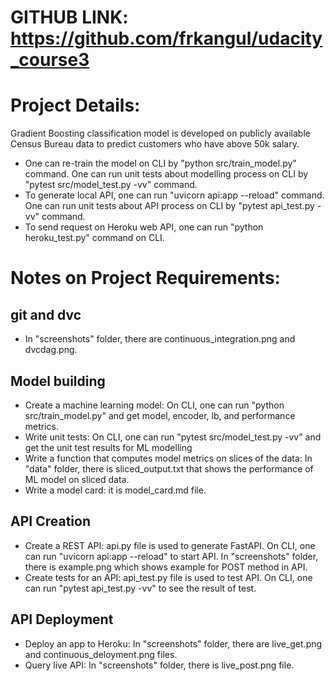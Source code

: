# GITHUB LINK: https://github.com/frkangul/udacity_course3
# Project Details:
Gradient Boosting classification model is developed on publicly available Census Bureau data to predict customers who have above 50k salary.
* One can re-train the model on CLI by "python src/train_model.py" command. One can run unit tests about modelling process on CLI by "pytest src/model_test.py -vv" command.
* To generate local API, one can run "uvicorn api:app --reload" command. One can run unit tests about API process on CLI by "pytest api_test.py -vv" command.
* To send request on Heroku web API, one can run "python heroku_test.py" command on CLI.

# Notes on Project Requirements:
## git and dvc
* In "screenshots" folder, there are continuous_integration.png and dvcdag.png. 
## Model building
* Create a machine learning model: On CLI, one can run "python src/train_model.py" and get model, encoder, lb, and performance metrics.
* Write unit tests: On CLI, one can run "pytest src/model_test.py -vv" and get the unit test results for ML modelling
* Write a function that computes model metrics on slices of the data: In "data" folder, there is sliced_output.txt that shows the performance of ML model on sliced data.
* Write a model card: it is model_card.md file.
## API Creation
* Create a REST API: api.py file is used to generate FastAPI. On CLI, one can run "uvicorn api:app --reload" to start API. In "screenshots" folder, there is example.png which shows example for POST method in API.
* Create tests for an API:  api_test.py file is used to test API. On CLI, one can run "pytest api_test.py -vv" to see the result of test. 
## API Deployment
* Deploy an app to Heroku: In "screenshots" folder, there are live_get.png and continuous_deloyment.png files.
* Query live API: In "screenshots" folder, there is live_post.png file. 
